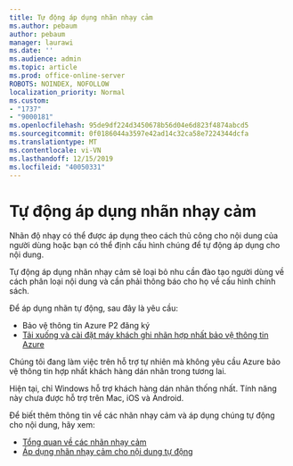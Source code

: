 ```yaml
---
title: Tự động áp dụng nhãn nhạy cảm
ms.author: pebaum
author: pebaum
manager: laurawi
ms.date: ''
ms.audience: admin
ms.topic: article
ms.prod: office-online-server
ROBOTS: NOINDEX, NOFOLLOW
localization_priority: Normal
ms.custom:
- "1737"
- "9000181"
ms.openlocfilehash: 95de9df224d3450678b56d04e6d823f4874abcd5
ms.sourcegitcommit: 0f0186044a3597e42ad14c32ca58e7224344dcfa
ms.translationtype: MT
ms.contentlocale: vi-VN
ms.lasthandoff: 12/15/2019
ms.locfileid: "40050331"
---
```

# <a name="auto-apply-sensitivity-labels"></a>Tự động áp dụng nhãn nhạy cảm

Nhãn độ nhạy có thể được áp dụng theo cách thủ công cho nội dung của người dùng hoặc bạn có thể định cấu hình chúng để tự động áp dụng cho nội dung.

Tự động áp dụng nhãn nhạy cảm sẽ loại bỏ nhu cần đào tạo người dùng về cách phân loại nội dung và cần phải thông báo cho họ về cấu hình chính sách.

Để áp dụng nhãn tự động, sau đây là yêu cầu:

- Bảo vệ thông tin Azure P2 đăng ký
- [Tải xuống và cài đặt máy khách ghi nhãn hợp nhất bảo vệ thông tin Azure](https://docs.microsoft.com/azure/information-protection/rms-client/install-unifiedlabelingclient-app)

Chúng tôi đang làm việc trên hỗ trợ tự nhiên mà không yêu cầu Azure bảo vệ thông tin hợp nhất khách hàng dán nhãn trong tương lai.

Hiện tại, chỉ Windows hỗ trợ khách hàng dán nhãn thống nhất.  Tính năng này chưa được hỗ trợ trên Mac, iOS và Android.

Để biết thêm thông tin về các nhãn nhạy cảm và áp dụng chúng tự động cho nội dung, hãy xem:

- [Tổng quan về các nhãn nhạy cảm](https://docs.microsoft.com/office365/securitycompliance/sensitivity-labels)
- [Áp dụng nhãn nhạy cảm cho nội dung tự động](https://docs.microsoft.com/office365/securitycompliance/apply_sensitivity_label_automatically)